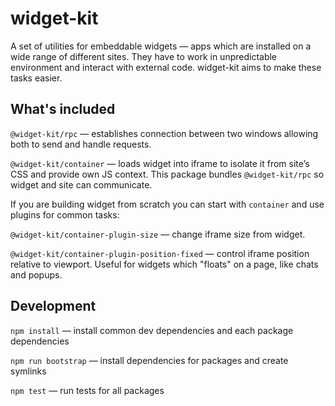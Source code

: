 # widget-kit

A set of utilities for embeddable widgets — apps which are installed on a wide range of different sites. They have to work in unpredictable environment and interact with external code. widget-kit aims to make these tasks easier.

## What's included

`@widget-kit/rpc` — establishes connection between two windows allowing both to send and handle requests.

`@widget-kit/container` — loads widget into iframe to isolate it from site’s CSS and provide own JS context. This package bundles `@widget-kit/rpc` so widget and site can communicate.

If you are building widget from scratch you can start with `container` and use plugins for common tasks:

`@widget-kit/container-plugin-size` — change iframe size from widget.

`@widget-kit/container-plugin-position-fixed` — control iframe position relative to viewport. Useful for widgets which "floats" on a page, like chats and popups.

## Development

`npm install` — install common dev dependencies and each package dependencies

`npm run bootstrap` — install dependencies for packages and create symlinks

`npm test` — run tests for all packages
